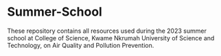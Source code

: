# Summer-School
These repository contains all resources used during the 2023 summer school at College of Science, Kwame Nkrumah University of  Science and Technology, on Air Quality and Pollution Prevention. 
